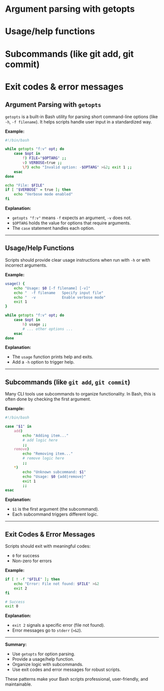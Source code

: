 # Argument parsing with getopts
# Usage/help functions
# Subcommands (like git add, git commit)
# Exit codes & error messages

## Argument Parsing with `getopts`

`getopts` is a built-in Bash utility for parsing short command-line options (like `-h`, `-f filename`). It helps scripts handle user input in a standardized way.

**Example:**

```bash
#!/bin/bash

while getopts "f:v" opt; do
    case $opt in
        f) FILE="$OPTARG" ;;
        v) VERBOSE=true ;;
        \?) echo "Invalid option: -$OPTARG" >&2; exit 1 ;;
    esac
done

echo "File: $FILE"
if [ "$VERBOSE" = true ]; then
    echo "Verbose mode enabled"
fi
```

**Explanation:**  
- `getopts "f:v"` means `-f` expects an argument, `-v` does not.
- `$OPTARG` holds the value for options that require arguments.
- The `case` statement handles each option.

---

## Usage/Help Functions

Scripts should provide clear usage instructions when run with `-h` or with incorrect arguments.

**Example:**

```bash
usage() {
    echo "Usage: $0 [-f filename] [-v]"
    echo "  -f filename   Specify input file"
    echo "  -v            Enable verbose mode"
    exit 1
}

while getopts "f:v" opt; do
    case $opt in
        h) usage ;;
        # ... other options ...
    esac
done
```

**Explanation:**  
- The `usage` function prints help and exits.
- Add a `-h` option to trigger help.

---

## Subcommands (like `git add`, `git commit`)

Many CLI tools use subcommands to organize functionality. In Bash, this is often done by checking the first argument.

**Example:**

```bash
#!/bin/bash

case "$1" in
    add)
        echo "Adding item..."
        # add logic here
        ;;
    remove)
        echo "Removing item..."
        # remove logic here
        ;;
    *)
        echo "Unknown subcommand: $1"
        echo "Usage: $0 {add|remove}"
        exit 1
        ;;
esac
```

**Explanation:**  
- `$1` is the first argument (the subcommand).
- Each subcommand triggers different logic.

---

## Exit Codes & Error Messages

Scripts should exit with meaningful codes:  
- `0` for success  
- Non-zero for errors

**Example:**

```bash
if [ ! -f "$FILE" ]; then
    echo "Error: File not found: $FILE" >&2
    exit 2
fi

# Success
exit 0
```

**Explanation:**  
- `exit 2` signals a specific error (file not found).
- Error messages go to `stderr` (`>&2`).

---

**Summary:**  
- Use `getopts` for option parsing.
- Provide a usage/help function.
- Organize logic with subcommands.
- Use exit codes and error messages for robust scripts.

These patterns make your Bash scripts professional, user-friendly, and maintainable.